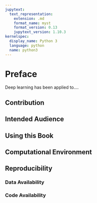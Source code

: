 ```yaml
---
jupytext:
  text_representation:
    extension: .md
    format_name: myst
    format_version: 0.13
    jupytext_version: 1.10.3
kernelspec:
  display_name: Python 3
  language: python
  name: python3
---
```

# Preface
Deep learning has been applied to....

## Contribution

## Intended Audience
## Using this Book
## Computational Environment
## Reproducibility
### Data Availability
### Code Availability